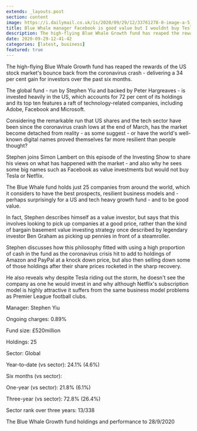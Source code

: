 ```yaml
---
extends: _layouts.post
section: content
image: https://i.dailymail.co.uk/1s/2020/09/29/12/33761278-0-image-a-5_1601379199478.jpg 
title: Blue Whale manager Facebook is good value but I wouldnt buy Tesla 
description: The high-flying Blue Whale Growth fund has reaped the rewards of the US stock markets bounce back from the coronavirus crash. 
date: 2020-09-29-12-41-42 
categories: [latest, business] 
featured: true 
--- 
```

The high-flying Blue Whale Growth fund has reaped the rewards of the US stock market's bounce back from the coronavirus crash - delivering a 34 per cent gain for investors over the past six months.

The global fund - run by Stephen Yiu and backed by Peter Hargreaves - is invested heavily in the US, which accounts for 72 per cent of its holdings and its top ten features a raft of technology-related companies, including Adobe, Facebook and Microsoft.

Considering the remarkable run that US shares and the tech sector have been since the coronavirus crash lows at the end of March, has the market become detached from reality - as some suggest - or have the world's well-known digital names proved themselves far more resilient than people thought?

Stephen joins Simon Lambert on this episode of the Investing Show to share his views on what has happened with the market - and also why he sees some big names such as Facebook as value investments but would not buy Tesla or Netflix. 

The Blue Whale fund holds just 25 companies from around the world, which it considers to have the best prospects, resilient business models and - perhaps surprisingly for a US and tech heavy growth fund - and to be good value.

In fact, Stephen describes himself as a value investor, but says that this involves looking to pick up companies at a good price, rather than the kind of bargain basement value investing strategy once described by legendary investor Ben Graham as picking up pennies in front of a steamroller.

Stephen discusses how this philosophy fitted with using a high proportion of cash in the fund as the coronavirus crisis hit to add to holdings of Amazon and PayPal at a knock down price, but also then selling down some of those holdings after their share prices rocketed in the sharp recovery.

He also reveals why despite Tesla riding out the storm, he doesn't see the company as one he would invest in and why although Netflix's subscription model is highly attractive it suffers from the same business model problems as Premier League football clubs.

Manager: Stephen Yiu

Ongoing charges: 0.89%

Fund size: £520million

Holdings: 25   

Sector: Global 

Year-to-date (vs sector): 24.1% (4.6%)

Six months (vs sector):  

One-year (vs sector): 21.8% (6.1%)

Three-year (vs sector): 72.8% (26.4%)

Sector rank over three years: 13/338

The Blue Whale Growth fund holdings and performance to 28/9/2020

